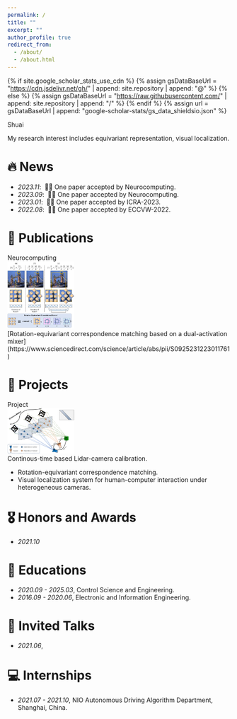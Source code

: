```yaml
---
permalink: /
title: ""
excerpt: ""
author_profile: true
redirect_from: 
  - /about/
  - /about.html
---
```


{% if site.google_scholar_stats_use_cdn %}
{% assign gsDataBaseUrl = "https://cdn.jsdelivr.net/gh/" | append: site.repository | append: "@" %}
{% else %}
{% assign gsDataBaseUrl = "https://raw.githubusercontent.com/" | append: site.repository | append: "/" %}
{% endif %}
{% assign url = gsDataBaseUrl | append: "google-scholar-stats/gs_data_shieldsio.json" %}

<span class='anchor' id='about-me'></span>

Shuai

My research interest includes equivariant representation, visual localization.


# 🔥 News
- *2023.11*: &nbsp;🎉🎉 One paper accepted by Neurocomputing.
- *2023.09*: &nbsp;🎉🎉 One paper accepted by Neurocomputing.
- *2023.01*: &nbsp;🎉🎉 One paper accepted by ICRA-2023.
- *2022.08*: &nbsp;🎉🎉 One paper accepted by ECCVW-2022.

# 📝 Publications 
<div class='paper-box'><div class='paper-box-image'><div><div class="badge">Neurocomputing</div><img src='images/dream.png' alt="sym" width="30%"></div></div>
<div class='paper-box-text' markdown="1">
[Rotation-equivariant correspondence matching based on a dual-activation mixer](https://www.sciencedirect.com/science/article/abs/pii/S0925231223011761)


# 📝 Projects
<div class='paper-box'><div class='paper-box-image'><div><div class="badge">Project</div><img src='images/ctcalib.png' alt="sym" width="30%"></div></div>
<div class='paper-box-text' markdown="1">
Continous-time based Lidar-camera calibration.

- Rotation-equivariant correspondence matching.
- Visual localization system for human-computer interaction under heterogeneous cameras.

# 🎖 Honors and Awards
- *2021.10*

# 📖 Educations
- *2020.09 - 2025.03*, Control Science and Engineering.
- *2016.09 - 2020.06*, Electronic and Information Engineering.

# 💬 Invited Talks
- *2021.06*,

# 💻 Internships
- *2021.07 - 2021.10*, NIO Autonomous Driving Algorithm Department, Shanghai, China.
